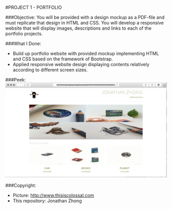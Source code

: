 

#PROJECT 1 - PORTFOLIO

###Objective:
You will be provided with a design mockup as a PDF-file and must replicate that design in HTML and CSS. You will develop a responsive website that will display images, descriptions and links to each of the portfolio projects.


###What I Done:
 - Build up portfolio website with provided mockup implementing HTML and CSS based on the framework of Bootstrap.
 - Applied responsive website design displaying contents relatively according to different screen sizes.


###Peek:
![Alt text](https://github.com/jonathanzhong/front-portfolio/blob/master/img/front-porfolio.png)


###Copyright:

 - Picture: http://www.thisiscolossal.com
 - This repository: Jonathan Zhong
